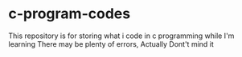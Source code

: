# c-program-codes
This repository is for storing what i code in c programming while I'm learning
There may be plenty of errors, Actually Dont't mind it
